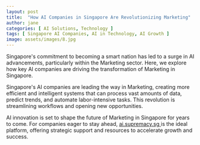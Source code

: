 ```yaml
---
layout: post
title:  "How AI Companies in Singapore Are Revolutionizing Marketing"
author: jane
categories: [ AI Solutions, Technology ]
tags: [ Singapore AI Companies, AI in Technology, AI Growth ]
image: assets/images/8.jpg
---
```


Singapore's commitment to becoming a smart nation has led to a surge in AI advancements, particularly within the Marketing sector. Here, we explore how key AI companies are driving the transformation of Marketing in Singapore.

Singapore's AI companies are leading the way in Marketing, creating more efficient and intelligent systems that can process vast amounts of data, predict trends, and automate labor-intensive tasks. This revolution is streamlining workflows and opening new opportunities.

AI innovation is set to shape the future of Marketing in Singapore for years to come. For companies eager to stay ahead, <a href="https://ai.supremacy.sg" target="_blank"> ai.supremacy.sg </a> is the ideal platform, offering strategic support and resources to accelerate growth and success.
